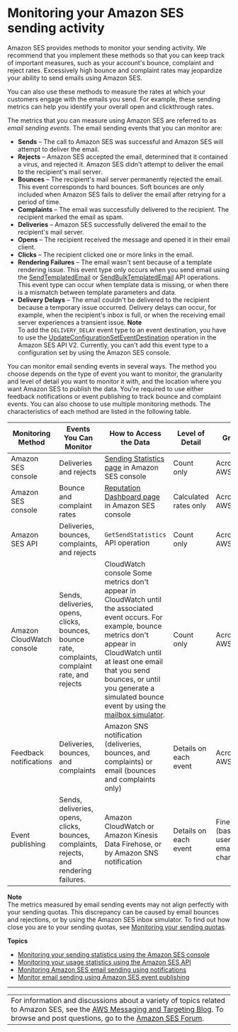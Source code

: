 # Monitoring your Amazon SES sending activity<a name="monitor-sending-activity"></a>

Amazon SES provides methods to monitor your sending activity\. We recommend that you implement these methods so that you can keep track of important measures, such as your account's bounce, complaint and reject rates\. Excessively high bounce and complaint rates may jeopardize your ability to send emails using Amazon SES\. 

You can also use these methods to measure the rates at which your customers engage with the emails you send\. For example, these sending metrics can help you identify your overall open and clickthrough rates\.

The metrics that you can measure using Amazon SES are referred to as *email sending events*\. The email sending events that you can monitor are:
+ **Sends** – The call to Amazon SES was successful and Amazon SES will attempt to deliver the email\.
+ **Rejects** – Amazon SES accepted the email, determined that it contained a virus, and rejected it\. Amazon SES didn't attempt to deliver the email to the recipient's mail server\.
+ **Bounces** – The recipient's mail server permanently rejected the email\. This event corresponds to hard bounces\. Soft bounces are only included when Amazon SES fails to deliver the email after retrying for a period of time\.
+ **Complaints** – The email was successfully delivered to the recipient\. The recipient marked the email as spam\.
+ **Deliveries** – Amazon SES successfully delivered the email to the recipient's mail server\.
+ **Opens** – The recipient received the message and opened it in their email client\.
+ **Clicks** – The recipient clicked one or more links in the email\.
+ **Rendering Failures** – The email wasn't sent because of a template rendering issue\. This event type only occurs when you send email using the [SendTemplatedEmail](https://docs.aws.amazon.com/ses/latest/APIReference/API_SendTemplatedEmail.html) or [SendBulkTemplatedEmail](https://docs.aws.amazon.com/ses/latest/APIReference/API_SendBulkTemplatedEmail.html) API operations\. This event type can occur when template data is missing, or when there is a mismatch between template parameters and data\.
+ **Delivery Delays** – The email couldn't be delivered to the recipient because a temporary issue occurred\. Delivery delays can occur, for example, when the recipient's inbox is full, or when the receiving email server experiences a transient issue\.
**Note**  
To add the `DELIVERY_DELAY` event type to an event destination, you have to use the [ UpdateConfigurationSetEventDestination](https://docs.aws.amazon.com/ses/latest/APIReference-V2/API_UpdateConfigurationSetEventDestination.html) operation in the Amazon SES API V2\. Currently, you can't add this event type to a configuration set by using the Amazon SES console\.

You can monitor email sending events in several ways\. The method you choose depends on the type of event you want to monitor, the granularity and level of detail you want to monitor it with, and the location where you want Amazon SES to publish the data\. You're required to use either feedback notifications or event publishing to track bounce and complaint events\. You can also choose to use multiple monitoring methods\. The characteristics of each method are listed in the following table\.


| Monitoring Method | Events You Can Monitor | How to Access the Data | Level of Detail | Granularity | 
| --- | --- | --- | --- | --- | 
|  Amazon SES console  |  Deliveries and rejects  |  [Sending Statistics page](monitor-sending-activity-console.md) in Amazon SES console  |  Count only  |  Across entire AWS account  | 
|  Amazon SES console  |  Bounce and complaint rates  |  [Reputation Dashboard page](reputation-dashboard-dg.md) in Amazon SES console  |  Calculated rates only  |  Across entire AWS account  | 
|  Amazon SES API  |  Deliveries, bounces, complaints, and rejects  |  `GetSendStatistics` API operation  |  Count only  |  Across entire AWS account  | 
|  Amazon CloudWatch console  |  Sends, deliveries, opens, clicks, bounces, bounce rate, complaints, complaint rate, and rejects  |  CloudWatch console  Some metrics don't appear in CloudWatch until the associated event occurs\. For example, bounce metrics don't appear in CloudWatch until at least one email that you send bounces, or until you generate a simulated bounce event by using the [mailbox simulator](send-email-simulator.md)\.   |  Count only  |  Across entire AWS account  | 
|  Feedback notifications  |  Deliveries, bounces, and complaints  |  Amazon SNS notification \(deliveries, bounces, and complaints\) or email \(bounces and complaints only\)  |  Details on each event  |  Across entire AWS account  | 
|  Event publishing  |  Sends, deliveries, opens, clicks, bounces, complaints, rejects, and rendering failures\.  |  Amazon CloudWatch or Amazon Kinesis Data Firehose, or by Amazon SNS notification  |  Details on each event  |  Fine\-grained \(based on user\-definable email characteristics\)  | 

**Note**  
The metrics measured by email sending events may not align perfectly with your sending quotas\. This discrepancy can be caused by email bounces and rejections, or by using the Amazon SES inbox simulator\. To find out how close you are to your sending quotas, see [Monitoring your sending quotas](manage-sending-quotas-monitor.md)\.

**Topics**
+ [Monitoring your sending statistics using the Amazon SES console](monitor-sending-activity-console.md)
+ [Monitoring your usage statistics using the Amazon SES API](monitor-sending-activity-api.md)
+ [Monitoring Amazon SES email sending using notifications](monitor-sending-activity-using-notifications.md)
+ [Monitor email sending using Amazon SES event publishing](monitor-using-event-publishing.md)


****  

|  | 
| --- |
| For information and discussions about a variety of topics related to Amazon SES, see the [AWS Messaging and Targeting Blog](https://aws.amazon.com//blogs/messaging-and-targeting/)\. To browse and post questions, go to the [Amazon SES Forum](https://forums.aws.amazon.com/forum.jspa?forumID=90)\. | 
